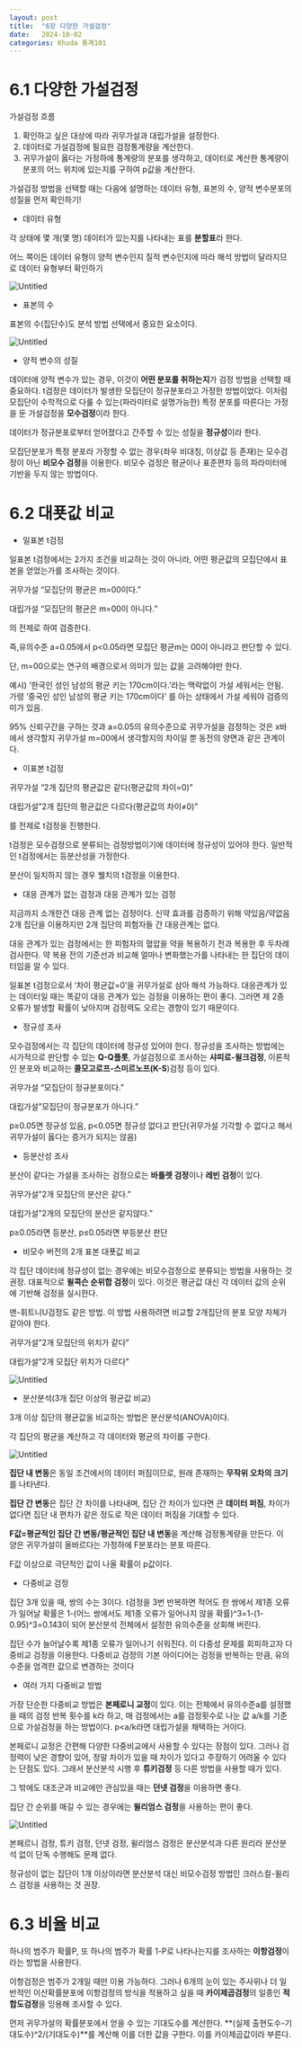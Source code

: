 ```yaml
---
layout: post
title:  "6장 다양한 가설검정"
date:   2024-10-02
categories: Khuda 통계101
---
```


# 6.1 다양한 가설검정

가설검정 흐름

1. 확인하고 싶은 대상에 따라 귀무가설과 대립가설을 설정한다.
2. 데이터로 가설검정에 필요한 검정통계량을 계산한다.
3. 귀무가설이 옳다는 가정하에 통계량의 분포를 생각하고, 데이터로 계산한 통계량이 분포의 어느 위치에 있는지를 구하여 p값을 계산한다.

가설검정 방법을 선택할 때는 다음에 설명하는 데이터 유형, 표본의 수, 양적 변수분포의 성질을 먼저 확인하기!

- 데이터 유형

각 상태에 몇 개(몇 명) 데이터가 있는지를 나타내는 표를 **분할표**라 한다.

어느 쪽이든 데이터 유형이 양적 변수인지 질적 변수인지에 따라 해석 방법이 달라지므로 데이터 유형부터 확인하기

![Untitled](/assets/HW1/hh16.png)

- 표본의 수

표본의 수(집단수)도 분석 방법 선택에서 중요한 요소이다.

![Untitled](/assets/HW1/hh17.png)

- 양적 변수의 성질

데이터에 양적 변수가 있는 경우, 이것이 **어떤 분포를 취하는지**가 검정 방법을 선택할 때 중요하다. t검정은 데이터가 발생한 모집단이 정규분포라고 가정한 방법이었다. 이처럼 모집단이 수학적으로 다룰 수 있는(파라미터로 설명가능한) 특정 분포를 따른다는 가정을 둔 가설검정을 **모수검정**이라 한다.

데이터가 정규분포로부터 얻어졌다고 간주할 수 있는 성질을 **정규성**이라 한다.

모집단분포가 특정 분포라 가정할 수 없는 경우(좌우 비대칭, 이상값 등 존재)는 모수검정이 아닌 **비모수 검정**을 이용한다. 비모수 검정은 평균이나 표준편차 등의 파라미터에 기반을 두지 않는 방법이다.

# 6.2 대푯값 비교

- 일표본 t검정

일표본 t검정에서는 2가지 조건을 비교하는 것이 아니라, 어떤 평균값의 모집단에서 표본을 얻었는가를 조사하는 것이다.

귀무가설 “모집단의 평균은 m=00이다.”

대립가설 “모집단의 평균은 m=00이 아니다.”

의 전제로 하여 검증한다.

즉,유의수준 a=0.05에서  p<0.05라면 모집단 평균m는 00이 아니라고 판단할 수 있다.

단, m=00으로는 연구의 배경으로서 의미가 있는 값을 고려해야만 한다. 

예시) ‘한국인 성인 남성의 평균 키는 170cm이다.’라는 맥락없이 가설 세워서는 안됨. 가령 ‘중국인 성인 남성의 평균 키는 170cm이다’ 를 아는 상태에서 가설 세워야 검증의미가 있음.

95% 신뢰구간을 구하는 것과 a=0.05의 유의수준으로 귀무가설을 검정하는 것은 x바에서 생각할지 귀무가설 m=00에서 생각할지의 차이일 뿐 동전의 양면과 같은 관계이다.

- 이표본 t검정

귀무가설 “2개 집단의 평균값은 같다(평균값의 차이=0)”

대립가설”2개 집단의 평균값은 다르다(평균값의 차이≠0)”

를 전제로 t검정을 진행한다.

t검정은 모수검정으로 분류되는 검정방법이기에 데이터에 정규성이 있어야 한다. 일반적인 t검정에서는 등분산성을 가정한다.

분산이 일치하지 않는 경우 웰치의 t검정을 이용한다. 

- 대응 관계가 없는 검정과 대응 관계가 있는 검정

지금까지 소개한건 대응 관계 없는 검정이다. 신약 효과를 검증하기 위해 약있음/약없음 2개 집단을 이용하지만 2개 집단의 피험자들 간 대응관계는 없다. 

대응 관계가 있는 검정에서는 한 피험자의 혈압을 약을 복용하기 전과 복용한 후 두차례 검사한다. 약 복용 전의 기준선과 비교해 얼마나 변화했는가를 나타내는 한 집단의 데이터임을 알 수 있다. 

일표본 t검정으로서 ‘차이 평균값=0’을 귀무가설로 삼아 해석 가능하다. 대응관계가 있는 데이터일 때는 똑같이 대응 관계가 있는 검정을 이용하는 편이 좋다. 그러면 제 2종 오류가 발생할 확률이 낮아지며 검정력도 오르는 경향이 있기 때문이다. 

- 정규성 조사

모수검정에서는 각 집단의 데이터에 정규성 있어야 한다. 정규성을 조사하는 방법에는 시가적으로 판단할 수 있는 **Q-Q플롯**, 가설검정으로 조사하는 **샤피로-윌크검정**, 이론적인 분포와 비교하는 **콜모고로프-스미르노프(K-S**)검정 등이 있다. 

귀무가설 “모집단이 정규분포이다.”

대립가설”모집단이 정규분포가 아니다.”

p≥0.05면 정규성 있음, p<0.05면 정규성 없다고 판단(귀무가설 기각할 수 없다고 해서 귀무가설이 옳다는 증거가 되지는 않음)

- 등분산성 조사

분산이 같다는 가설을 조사하는 검정으로는 **바틀렛 검정**이나 **레빈 검정**이 있다. 

귀무가설”2개 모집단의 분산은 같다.”

대립가설”2개의 모집단의 분산은 같지않다.”

p≥0.05라면 등분산, p≤0.05라면 부등분산 판단

- 비모수 버전의 2개 표본 대푯값 비교

각 집단 데이터에 정규성이 없는 경우에는 비모수검정으로 분류되는 방법을 사용하는 것 권장. 대표적으로 **윌콕슨 순위합 검정**이 있다. 이것은 평균값 대신 각 데이터 값의 순위에 기반해 검정을 실시한다. 

맨-휘트니U검정도 같은 방법. 이 방법 사용하려면 비교할 2개집단의 분포 모양 자체가 같아야 한다. 

귀무가설”2개 모집단의 위치가 같다”

대립가설”2개 모집단 위치가 다르다”

![Untitled](/assets/HW1/hh18.png)

- 분산분석(3개 집단 이상의 평균값 비교)

3개 이상 집단의 평균값을 비교하는 방법은 분산분석(ANOVA)이다.

각 집단의 평균을 계산하고 각 데이터와 평균의 차이를 구한다. 

![Untitled](/assets/HW1/hh19.png)

**집단 내 변동**은 동일 조건에서의 데이터 퍼짐이므로, 원래 존재하는 **무작위 오차의 크기**를 나타낸다. 

**집단 간 변동**은 집단 간 차이를 나타내며, 집단 간 차이가 있다면 큰 **데이터 퍼짐**, 차이가 없다면 집단 내 편차가 같은 정도로 작은 데이터 퍼짐을 기대할 수 있다.

**F값=평균적인 집단 간 변동/평균적인 집단 내 변동**을 계산해 검정통계량을 만든다. 이 양은 귀무가설이 올바르다는 가정하에 F분포라는 분포 따른다.

F값 이상으로 극단적인 값이 나올 확률이 p값이다. 

- 다중비교 검정

집단 3개 있을 때, 쌍의 수는 3이다. t검정을 3번 반복하면 적어도 한 쌍에서 제1종 오류가 일어날 확률은 1-(어느 쌍에서도 제1종 오류가 일어나지 않을 확률)^3=1-(1-0.95)^3=0.143이 되어 분산분석 전체에서 설정한 유의수준을 상회해 버린다.

집단 수가 늘어날수록 제1종 오류가 일어나기 쉬워진다. 이 다중성 문제를 회피하고자 다중비교 검정을 이용한다. 다중비교 검정의 기본 아이디어는 검정을 반복하는 만큼, 유의수준을 엄격한 값으로 변경하는 것이다 

- 여러 가지 다중비교 방법

가장 단순한 다중비교 방법은 **본페로니 교정**이 있다. 이는 전체에서 유의수준a를 설정했을 때의 검정 반복 횟수를 k라 하고, 매 검정에서는 a를 검정횟수로 나눈 값 a/k를 기준으로 가설검정을 하는 방법이다. p<a/k라면 대립가설을 채택하는 거이다.

본페로니 교정은 간편해 다양한 다중비교에서 사용할 수 있다는 장점이 있다. 그러나 검정력이 낮은 경향이 있어, 정말 차이가 있을 때 차이가 있다고 주장하기 어려울 수 있다는 단점도 있다. 그래서 분산분석 시행 후 **튜키검정** 등 다른 방법을 사용할 때가 있다.

그 밖에도 대조군과 비교에만 관심있을 때는 **던넷 검정**을 이용하면 좋다. 

집단 간 순위를 매길 수 있는 경우에는 **윌리엄스 검정**을 사용하는 편이 좋다. 

![Untitled](/assets/HW1/hh20.png)

본페르니 검정, 튜키 검정, 던넷 검정, 윌리엄스 검정은 분산분석과 다른 원리라 분산분석 없이 단독 수행해도 문제 없다.

정규성이 없는 집단이 1개 이상이라면 분산분석 대신 비모수검정 방법인 크러스컬-윌리스 검정을 사용하는 것 권장. 

# 6.3 비율 비교

하나의 범주가 확률P, 또 하나의 범주가 확률 1-P로 나타나는지를 조사하는 **이항검정**이라는 방법을 사용한다. 

이항검정은 범주가 2개일 때만 이용 가능하다. 그러나 6개의 눈이 있는 주사위나 더 일반적인 이산확률분포에 이항검정의 방식을 적용하고 싶을 때 **카이제곱검정**의 일종인 **적합도검정**을 잉용해 조사할 수 있다. 

먼저 귀무가설의 확률분포에서 얻을 수 있는 기대도수를 계산한다. **(실제 출현도수-기대도수)^2/(기대도수)**를 계산해 이를 더한 값을 구한다. 이를 카이제곱값이라 부른다.